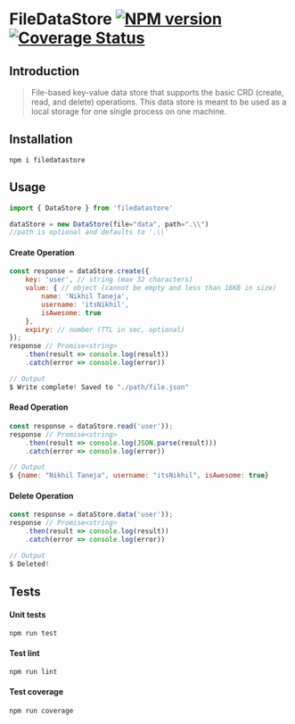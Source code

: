 # FileDataStore [![NPM version][npm-image]][npm-url] [![Coverage Status][coverage-image]][npm-url]


[npm-image]:      https://img.shields.io/npm/v/filedatastore.svg
[coverage-image]: https://coveralls.io/repos/github/itsnikhil/filedatastore/badge.svg?branch=2.0
[npm-url]:        https://npmjs.org/package/filedatastore

## Introduction

> File-based key-value data store that supports the basic CRD (create, read, and delete) operations. This data store is meant to be used as a local storage for one single process on one machine.

## Installation

``` npm i filedatastore ```


## Usage
```js
import { DataStore } from 'filedatastore'

dataStore = new DataStore(file="data", path=".\\") 
//path is optional and defaults to '.\\'
```

#### Create Operation
```js
const response = dataStore.create({
    key: 'user', // string (max 32 characters)
    value: { // object (cannot be empty and less than 16KB in size)
        name: 'Nikhil Taneja',
        username: 'itsNikhil',
        isAwesome: true
    },
    expiry: // number (TTL in sec, optional)
});
response // Promise<string>
    .then(result => console.log(result))
    .catch(error => console.log(error))

// Output
$ Write complete! Saved to "./path/file.json"
```

#### Read Operation
```js
const response = dataStore.read('user'));
response // Promise<string>
    .then(result => console.log(JSON.parse(result)))
    .catch(error => console.log(error))

// Output
$ {name: "Nikhil Taneja", username: "itsNikhil", isAwesome: true}
```

#### Delete Operation
```js
const response = dataStore.data('user'));
response // Promise<string>
    .then(result => console.log(result))
    .catch(error => console.log(error))

// Output
$ Deleted!
```

## Tests

#### Unit tests
`npm run test`

#### Test lint
`npm run lint`

#### Test coverage
`npm run coverage`
